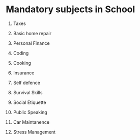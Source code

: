 # Mandatory subjects in School

1. Taxes

2. Basic home repair

3. Personal Finance

4. Coding

5. Cooking


6. Insurance

7. Self defence

8. Survival Skills


9. Social Etiquette

10. Public Speaking

11. Car Maintanence


12. Stress Management